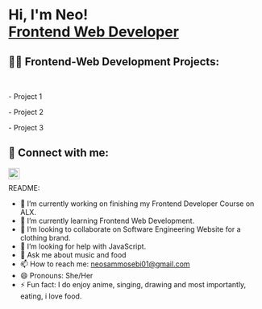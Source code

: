 <h1>Hi, I'm Neo! <br/><a href="https://github.com/NeoFrontendDev">Frontend Web Developer</a></h1>

<h2>👨‍💻 Frontend-Web Development Projects:</h2>
<br/>
<p>- Project 1</p>
<p>- Project 2</p>
<p>- Project 3</p>

<h2> 🤳 Connect with me:</h2>

[<img align="left" alt="NeoMosebi | LinkedIn" width="22px" src="https://cdn.jsdelivr.net/npm/simple-icons@v3/icons/linkedin.svg" />][linkedin]

[linkedin]: https://www.linkedin.com/in/neo-mosebi-95b206358
<br/>

README:

- 🔭 I’m currently working on finishing my Frontend Developer Course on ALX.
- 🌱 I’m currently learning Frontend Web Development.
- 👯 I’m looking to collaborate on Software Engineering Website for a clothing brand.
- 🤔 I’m looking for help with JavaScript.
- 💬 Ask me about music and food
- 📫 How to reach me: neosammosebi01@gmail.com
- 😄 Pronouns: She/Her
- ⚡ Fun fact: I do enjoy anime, singing, drawing and most importantly, eating,  i love food.
